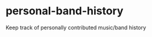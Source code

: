 personal-band-history
=====================

Keep track of personally contributed music/band history

